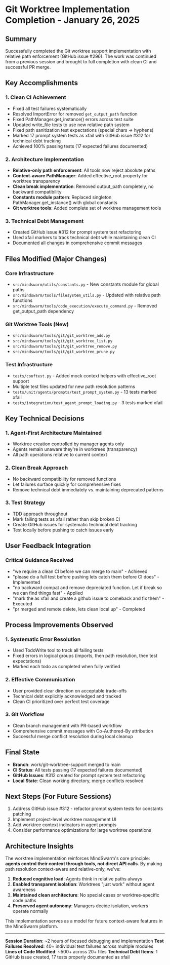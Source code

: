 # Git Worktree Implementation Completion - January 26, 2025

## Summary
Successfully completed the Git worktree support implementation with relative path enforcement (GitHub issue #296). The work was continued from a previous session and brought to full completion with clean CI and successful PR merge.

## Key Accomplishments

### 1. Clean CI Achievement
- Fixed all test failures systematically
- Resolved ImportError for removed `get_output_path` function
- Fixed PathManager.get_instance() errors across test suite
- Updated write_file tests to use new relative path system
- Fixed path sanitization test expectations (special chars → hyphens)
- Marked 17 prompt system tests as xfail with GitHub issue #312 for technical debt tracking
- Achieved 100% passing tests (17 expected failures documented)

### 2. Architecture Implementation
- **Relative-only path enforcement**: All tools now reject absolute paths
- **Context-aware PathManager**: Added effective_root property for worktree transparency
- **Clean break implementation**: Removed output_path completely, no backward compatibility
- **Constants module pattern**: Replaced singleton PathManager.get_instance() with global constants
- **Git worktree tools**: Added complete set of worktree management tools

### 3. Technical Debt Management
- Created GitHub issue #312 for prompt system test refactoring
- Used xfail markers to track technical debt while maintaining clean CI
- Documented all changes in comprehensive commit messages

## Files Modified (Major Changes)

### Core Infrastructure
- `src/mindswarm/utils/constants.py` - New constants module for global paths
- `src/mindswarm/tools/filesystem_utils.py` - Updated with relative path functions
- `src/mindswarm/tools/code_execution/execute_command.py` - Removed get_output_path dependency

### Git Worktree Tools (New)
- `src/mindswarm/tools/git/git_worktree_add.py`
- `src/mindswarm/tools/git/git_worktree_list.py` 
- `src/mindswarm/tools/git/git_worktree_remove.py`
- `src/mindswarm/tools/git/git_worktree_prune.py`

### Test Infrastructure
- `tests/conftest.py` - Added mock context helpers with effective_root support
- Multiple test files updated for new path resolution patterns
- `tests/unit/agents/prompts/test_prompt_system.py` - 13 tests marked xfail
- `tests/integration/test_agent_prompt_loading.py` - 3 tests marked xfail

## Key Technical Decisions

### 1. Agent-First Architecture Maintained
- Worktree creation controlled by manager agents only
- Agents remain unaware they're in worktrees (transparency)
- All path operations relative to current context

### 2. Clean Break Approach
- No backward compatibility for removed functions
- Let failures surface quickly for comprehensive fixes
- Remove technical debt immediately vs. maintaining deprecated patterns

### 3. Test Strategy
- TDD approach throughout
- Mark failing tests as xfail rather than skip broken CI
- Create GitHub issues for systematic technical debt tracking
- Test locally before pushing to catch issues early

## User Feedback Integration

### Critical Guidance Received
- "we require a clean CI before we can merge to main" - Achieved
- "please do a full test before pushing lets catch them before CI does" - Implemented
- "no backward compat and remove depreciated function. Let if break so we can find things fast" - Applied
- "mark the as xfail and create a github issue to comeback and fix them" - Executed
- "pr merged and remote delete, lets clean local up" - Completed

## Process Improvements Observed

### 1. Systematic Error Resolution
- Used TodoWrite tool to track all failing tests
- Fixed errors in logical groups (imports, then path resolution, then test expectations)
- Marked each todo as completed when fully verified

### 2. Effective Communication
- User provided clear direction on acceptable trade-offs
- Technical debt explicitly acknowledged and tracked
- Clean CI prioritized over perfect test coverage

### 3. Git Workflow
- Clean branch management with PR-based workflow
- Comprehensive commit messages with Co-Authored-By attribution
- Successful merge conflict resolution during local cleanup

## Final State
- **Branch**: work/git-worktree-support merged to main
- **CI Status**: All tests passing (17 expected failures documented)
- **GitHub Issues**: #312 created for prompt system test refactoring
- **Local State**: Clean working directory, merge conflicts resolved

## Next Steps (For Future Sessions)
1. Address GitHub issue #312 - refactor prompt system tests for constants patching
2. Implement project-level worktree management UI
3. Add worktree context indicators in agent prompts
4. Consider performance optimizations for large worktree operations

## Architecture Insights

The worktree implementation reinforces MindSwarm's core principle: **agents control their context through tools, not direct API calls**. By making path resolution context-aware and relative-only, we've:

1. **Reduced cognitive load**: Agents think in relative paths always
2. **Enabled transparent isolation**: Worktrees "just work" without agent awareness
3. **Maintained clean architecture**: No special cases or worktree-specific code paths
4. **Preserved agent autonomy**: Managers decide isolation, workers operate normally

This implementation serves as a model for future context-aware features in the MindSwarm platform.

---

**Session Duration**: ~2 hours of focused debugging and implementation
**Test Failures Resolved**: 40+ individual test failures across multiple modules
**Lines of Code Modified**: ~500+ across 20+ files
**Technical Debt Items**: 1 GitHub issue created, 17 tests properly documented as xfail